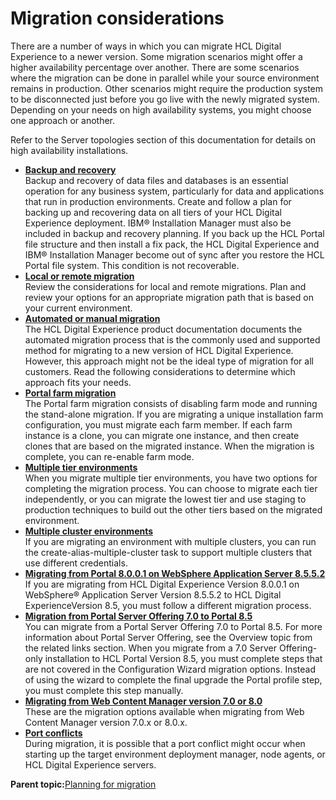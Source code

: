 # Migration considerations 

There are a number of ways in which you can migrate HCL Digital Experience to a newer version. Some migration scenarios might offer a higher availability percentage over another. There are some scenarios where the migration can be done in parallel while your source environment remains in production. Other scenarios might require the production system to be disconnected just before you go live with the newly migrated system. Depending on your needs on high availability systems, you might choose one approach or another.

Refer to the Server topologies section of this documentation for details on high availability installations.

-   **[Backup and recovery ](../plan/mig_plan_backup_and_recovery.md)**  
Backup and recovery of data files and databases is an essential operation for any business system, particularly for data and applications that run in production environments. Create and follow a plan for backing up and recovering data on all tiers of your HCL Digital Experience deployment. IBM® Installation Manager must also be included in backup and recovery planning. If you back up the HCL Portal file structure and then install a fix pack, the HCL Digital Experience and IBM® Installation Manager become out of sync after you restore the HCL Portal file system. This condition is not recoverable.
-   **[Local or remote migration ](../migrate/mig_localvremote.md)**  
Review the considerations for local and remote migrations. Plan and review your options for an appropriate migration path that is based on your current environment.
-   **[Automated or manual migration ](../migrate/mig_consider_avm.md)**  
The HCL Digital Experience product documentation documents the automated migration process that is the commonly used and supported method for migrating to a new version of HCL Digital Experience. However, this approach might not be the ideal type of migration for all customers. Read the following considerations to determine which approach fits your needs.
-   **[Portal farm migration ](../plan/mig_plan_portal_farm.md)**  
The Portal farm migration consists of disabling farm mode and running the stand-alone migration. If you are migrating a unique installation farm configuration, you must migrate each farm member. If each farm instance is a clone, you can migrate one instance, and then create clones that are based on the migrated instance. When the migration is complete, you can re-enable farm mode.
-   **[Multiple tier environments ](../migrate/mig_multiple_envs.md)**  
When you migrate multiple tier environments, you have two options for completing the migration process. You can choose to migrate each tier independently, or you can migrate the lowest tier and use staging to production techniques to build out the other tiers based on the migrated environment.
-   **[Multiple cluster environments ](../plan/mig_plan_clusters.md)**  
If you are migrating an environment with multiple clusters, you can run the create-alias-multiple-cluster task to support multiple clusters that use different credentials.
-   **[Migrating from Portal 8.0.0.1 on WebSphere Application Server 8.5.5.2 ](../migrate/mig_plan_was855.md)**  
If you are migrating from HCL Digital Experience Version 8.0.0.1 on WebSphere® Application Server Version 8.5.5.2 to HCL Digital ExperienceVersion 8.5, you must follow a different migration process.
-   **[Migration from Portal Server Offering 7.0 to Portal 8.5 ](../migrate/mig_consider_7serveronly.md)**  
You can migrate from a Portal Server Offering 7.0 to Portal 8.5. For more information about Portal Server Offering, see the Overview topic from the related links section. When you migrate from a 7.0 Server Offering-only installation to HCL Portal Version 8.5, you must complete steps that are not covered in the Configuration Wizard migration options. Instead of using the wizard to complete the final upgrade the Portal profile step, you must complete this step manually.
-   **[Migrating from Web Content Manager version 7.0 or 8.0 ](../migrate/mig_content_from_7-0.md)**  
These are the migration options available when migrating from Web Content Manager version 7.0.x or 8.0.x.
-   **[Port conflicts ](../migrate/mig_plan_port_conflicts.md#)**  
During migration, it is possible that a port conflict might occur when starting up the target environment deployment manager, node agents, or HCL Digital Experience servers.

**Parent topic:**[Planning for migration ](../plan/mig_plan.md)

